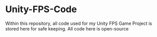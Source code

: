 # Unity-FPS-Code
Within this repository, all code used for my Unity FPS Game Project is stored here for safe keeping. 
All code here is open-source
